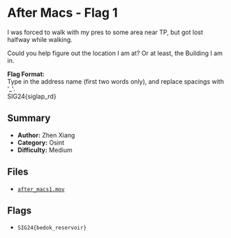 # After Macs - Flag 1

I was forced to walk with my pres to some area near TP, but got lost halfway while walking. 

Could you help figure out the location I am at? Or at least, the Building I am in.

**Flag Format:** \
Type in the address name (first two words only), and replace spacings with '_'. \
SIG24{siglap_rd}

## Summary
- **Author:** Zhen Xiang
- **Category:** Osint
- **Difficulty:** Medium

## Files
- [`after_macs1.mov`](./dist/after_macs1.mov)

## Flags
- `SIG24{bedok_reservoir}`
